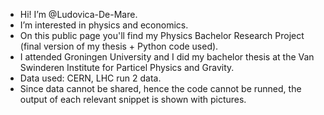 - Hi! I’m @Ludovica-De-Mare.
- I’m interested in physics and economics.
- On this public page you'll find my Physics Bachelor Research Project (final version of my thesis + Python code used).
- I attended Groningen University and I did my bachelor thesis at the Van Swinderen Institute for Particel Physics and Gravity.
- Data used: CERN, LHC run 2 data.
- Since data cannot be shared, hence the code cannot be runned, the output of each relevant snippet is shown with pictures. 
  

<!---
Ludovica-De-Mare/Ludovica-De-Mare is a ✨ special ✨ repository because its `README.md` (this file) appears on your GitHub profile.
You can click the Preview link to take a look at your changes.
--->
